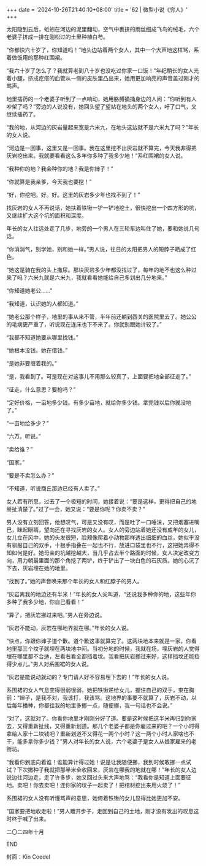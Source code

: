 +++
date = '2024-10-26T21:40:10+08:00'
title = '62 | 微型小说《穷人》'
+++

太阳隐到云后，蚯蚓在河边的泥里翻动，空气中裹挟的雨丝细成飞鸟的绒毛，六个老婆子挤成一排在刚松过的土里种植白芍。

“你都快六十岁了，你知道吗！”地头边站着两个女人，其中一个大声地这样骂，系着做饭用的那种红围裙。

“我六十岁了怎么了？我就算老到八十岁也没吃过你家一口饭！”年纪稍长的女人光着小腿，挤成疙瘩的血管从一侧的皮肤里凸出来，她用更加响亮的声音盖过刚才的骂声。

地里插药的一个老婆子听到了一点响动，她用胳膊捅捅身边的人问：“你听到有人吵架了吗？”旁边的人说没有，她回头望了望站在地头的两个女人，吁了口气，又继续插药了。

“我的地，从河边的灰岩量起来宽是六米九，在地头这边就不是六米九了吗？”年长的女人说。

“河边是一回事，这里又是一回事。我在这里挖不出灰岩就不算完，今天我非得把灰岩挖出来。我就要看看这么多年你多种了我多少地！”系红围裙的女人说。

“我种你的地？我会种你的地？我是你婶子！”

“你就算是我亲爹，今天我也要挖！”

“好，你挖吧。好。好。这里的灰岩多少年也找不到了！”

找灰岩的女人不再说话，她扶着铁锹一铲一铲地挖土，很快挖出一个四方形的坑，又继续扩大这个坑的面积和深度。

年长的女人往远处走了几步，地旁的一个男人在三轮车边叫住了她，要和她说几句话。

“你消消气，别学她，别和她一样。”男人说，往日的太阳把男人的短脖子晒成了红色。

“她这是骑在我的头上撒尿。那块灰岩多少年都没找过了，每年的地不也这么种过来了吗？六米九就是六米九，我就看看她能给自己多划出几分地来。”

“你知道她老公……”

“我知道，认识她的人都知道。”

“她老公那个样子，地里的事从来不管，半年前还躺到西关的医院里去了。她公公的毛病更严重了，听说现在连床也下不来了。你就别跟她计较了。”

“我都不知道她要从哪里找钱。”

“她根本没钱。她在借钱。”

“是她非要缠着我的。”

“是，我看到了。可是现在对这事儿不用那么较真了，上面要把地全部征走了。”

“征走，什么意思？要抢吗？”

“定好价格，一亩地多少钱。有多少亩地，就给你多少钱。拿完钱以后你就没地了。”

“一亩地给多少？”

“六万。听说。”

“卖给谁？”

“国家。”

“要是不卖怎么办？”

“不知道，听说商丘那边已经有人卖了。”

女人若有所思，过去了一个极短的时间，她接着说：“要是这样，更得把自己的地掰扯清楚了。”过了一会，她又说：“要是你呢？你卖不卖？”

男人没有立刻回答，他想叹气，可是又没有叹，而是吐了一口唾沫，又把烟塞进嘴巴，眯起眼睛，望向还在寻找灰岩的女人。女人的旁边站着她还没有成年的女儿，女儿立在风中，她的头发很短，脸颊像爬着小动物那样透出细细的血丝，她似乎没有驯服自己的双手，十根手指叠在一起也不行，放进口袋里也不行，这把她弄得不知如何是好。她母亲的坑越挖越大，当几乎占去半个路面的时候，女人决定改变方向，用力朝最里面的那个角挖了两铲，终于铲出了一块白色的石灰质。她的心沉了下去，灰岩埋在她的地里。

“找到了。”她的声音唤来那个年长的女人和红脖子的男人。

“灰岩离我的地边还有半米！”年长的女人尖叫道，“还说我多种你的地，这些年你多种了我多少地，你自己看看！”

“算了，把灰岩挪过来吧。”男人在旁边说。

“灰岩不能动，灰岩在哪地界就在哪。”年长的女人说。

“快点，你跟你婶子道个歉。道个歉这事就算完了。这两块地本来就是一家，你看地里那三个坟子就埋在两块地中间。当初分地的时候，我就在场，埋灰岩的人觉得埋在哪里都不合适，左看右看全都挡着坟。我看把灰岩挪过来好，这样挡坟还能挡得少点儿。”男人对系围裙的女人说。

“灰岩是能说动就动的？专门请人好不容易埋下去的！”年长的女人说。

系围裙的女人气息变得很弱很弱，她把铁锹递给女儿，握住自己的双手，束在胸前：“婶子，是我不对，我该打，我该骂。这地界的事要不就算了，灰岩不动，以后每年播种，你都往我的地里多挪一点，随便挪，我一句话也不会说。”

“对了，这就对了。你看你地里才刚刚分好了道。要是这时候把这半米再归到你家去，又得重新扯线，又得重新划道。那几个老婆子都是你雇过来的吧？一个小时得拿给人家十二块钱吧？重新划道不又得花一两个小时？这一两个小时人家啥也不干，能多拿你多少钱？”男人对年长的女人说，六个老婆子是女人从娘家雇来的老街坊。

“我看你到底向着谁！谁能算计得过她！说是让我随便挪，我到时候敢挪一点试试？下次撒种子我就把那半米全收回来，灰岩在哪我的地就在哪！”年长的女人边说边往河边走，走了许多步，她又回过头来大声地骂：“我看你是知道上面要征地。卖吧！你去卖吧！连你家的坟子一起卖了！把棺材挖出来用火烧了！”

系围裙的女人没有听懂骂声的意思，她倚着铁锹的女儿显得比她更加不安。

“国家要把地收走啦！”男人踱开步子，走回到自己的土地，刚才没有发出的叹息这时终于喊了出来。

二〇二四年十月

END

封面：Kin Coedel



